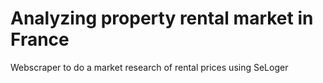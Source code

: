 # Analyzing property rental market in France
Webscraper to do a market research of rental prices using SeLoger
